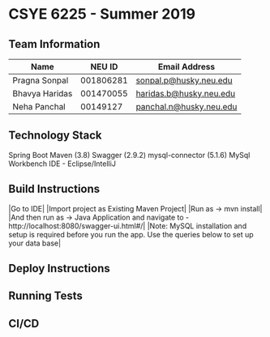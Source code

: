 # CSYE 6225 - Summer 2019

## Team Information

| Name          | NEU ID    | Email Address          |
| ---           | ---       |    ---                 |
| Pragna Sonpal | 001806281 | sonpal.p@husky.neu.edu |
| Bhavya Haridas| 001470055 | haridas.b@husky.neu.edu|
| Neha Panchal  | 00149127  | panchal.n@husky.neu.edu|



## Technology Stack
Spring Boot
Maven (3.8)
Swagger (2.9.2)
mysql-connector (5.1.6)
MySql Workbench
IDE - Eclipse/IntelliJ


## Build Instructions
|Go to IDE|
|Import project as Existing Maven Project|
|Run as -> mvn install|
|And then run as -> Java Application and navigate to - http://localhost:8080/swagger-ui.html#/|
|Note: MySQL installation and setup is required before you run the app. Use the queries below to set up your data base|

## Deploy Instructions


## Running Tests


## CI/CD



